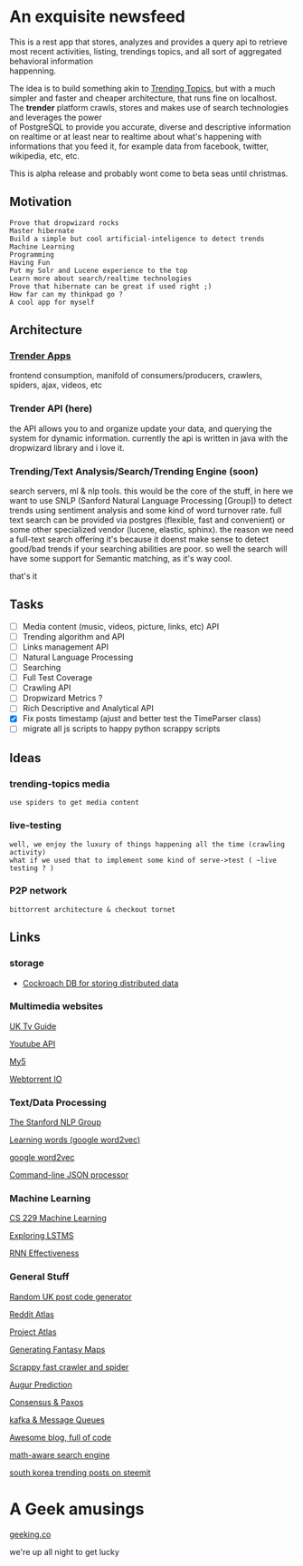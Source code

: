 # An exquisite newsfeed

This is a rest app that stores, analyzes and provides a query api to retrieve<br/>
most recent  activities, listing, trendings topics, and all sort of aggregated behavioral information<br/>
happenning.<br/>

The idea is to build something akin to [Trending Topics](https://github.com/datawrangling/trendingtopics), but with a much simpler and faster and cheaper architecture, that runs fine on localhost.<br/>
The **trender** platform crawls, stores and makes use of search technologies and leverages the power<br/> of PostgreSQL to provide you accurate, diverse and descriptive information on realtime or at least near to realtime about what's happening with informations that you feed it, for example data from facebook, twitter, wikipedia, etc, etc.<br/>

This is alpha release and probably wont come to beta seas until christmas.

## Motivation

    Prove that dropwizard rocks
    Master hibernate
    Build a simple but cool artificial-inteligence to detect trends
    Machine Learning
    Programming
    Having Fun
    Put my Solr and Lucene experience to the top
    Learn more about search/realtime technologies 
    Prove that hibernate can be great if used right ;)
    How far can my thinkpad go ?
    A cool app for myself

## Architecture

### [Trender Apps](https://github.com/0xae/trender-apps)
frontend consumption, manifold of consumers/producers,
crawlers, spiders, ajax, videos, etc

### Trender API (here)
the API allows you to and organize update your data,
and querying the system for dynamic information.
currently the api is written in java with the dropwizard library
and i love it.

### Trending/Text Analysis/Search/Trending Engine (soon)
search servers, ml & nlp tools. this would be the core of the stuff,
in here we want to use SNLP (Sanford Natural Language Processing [Group]) to detect
trends using sentiment analysis and some kind of word turnover rate. full text search
can be provided via postgres (flexible, fast and convenient) or some other specialized
vendor (lucene, elastic, sphinx).
the reason we need a full-text search offering it's because it doenst make sense
to detect good/bad trends if your searching abilities are poor.
so well the search will have some support for Semantic matching, as it's way cool.

that's it

## Tasks

- [ ] Media content (music, videos, picture, links, etc) API 
- [ ] Trending algorithm and API
- [ ] Links management API
- [ ] Natural Language Processing
- [ ] Searching
- [ ] Full Test Coverage
- [ ] Crawling API
- [ ] Dropwizard Metrics ?
- [ ] Rich Descriptive and Analytical API
- [X] Fix posts timestamp (ajust and better test the TimeParser class)
- [ ] migrate all js scripts to happy python scrappy scripts

## Ideas
    
### trending-topics media 
    use spiders to get media content
### live-testing
    well, we enjoy the luxury of things happening all the time (crawling activity)
    what if we used that to implement some kind of serve->test ( ~live testing ? )
### P2P network
    bittorrent architecture & checkout tornet
    
## Links
### storage
* [Cockroach DB for storing distributed data](https://cockroachdb-getting-started.glitch.me/#/cluster/all/overview)

### Multimedia websites
[UK Tv Guide](http://www.tvguide.co.uk/)

[Youtube API](https://www.youtube.com/yt/dev/demos.html#/sentiment)

[My5](https://www.my5.tv)

[Webtorrent IO](https://webtorrent.io/intro)

### Text/Data Processing
[The Stanford NLP Group](https://nlp.stanford.edu/)

[Learning words (google word2vec)](https://opensource.googleblog.com/2013/08/learning-meaning-behind-words.html)

[google word2vec](https://code.google.com/archive/p/word2vec/)

[Command-line JSON processor](https://github.com/stedolan/jq)

### Machine Learning
[CS 229 Machine Learning](http://cs229.stanford.edu/projects2013.html)

[Exploring LSTMS](http://blog.echen.me/2017/05/30/exploring-lstms/?imm_mid=0f2ce7&cmp=em-data-na-na-newsltr_20170614)

[RNN Effectiveness](http://karpathy.github.io/2015/05/21/rnn-effectiveness/)

### General Stuff    
[Random UK post code generator](https://www.doogal.co.uk/PostcodeGenerator.php)

[Reddit Atlas](https://www.reddit.com/r/RedditAtlas/)

[Project Atlas](https://draemm.li/various/place-atlas/)

[Generating Fantasy Maps](http://mewo2.com/notes/terrain/)

[Scrappy fast crawler and spider](https://scrapy.org/)

[Augur Prediction](https://augur.net/)

[Consensus & Paxos](https://hackernoon.com/how-your-data-is-stored-or-the-laws-of-the-imaginary-greeks-54c569c17a49)

[kafka & Message Queues](https://hackernoon.com/a-super-quick-comparison-between-kafka-and-message-queues-e69742d855a8)

[Awesome blog, full of code](https://www.approach0.xyz/tkblog/)

[math-aware search engine](https://github.com/approach0/search-engine)

[south korea trending posts on steemit](https://steemit.com/trending/kr)

# A Geek amusings
[geeking.co](http://geeking.co/)

we're up all night to get lucky 

